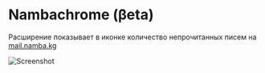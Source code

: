 Nambachrome (βeta)
==================
Расширение показывает в иконке количество непрочитанных писем на [mail.namba.kg](http://mail.namba.kg)

![Screenshot](https://chrome.google.com/webstore/img/fbhgodjplngobpcfpiogfekgmjaonijf/1301137476.38/screenshot_cws/8001 "Screenshot")
